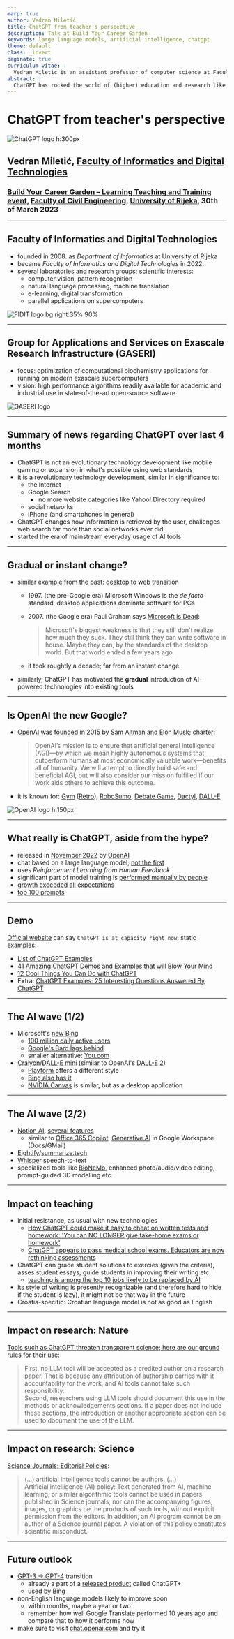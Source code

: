 ```yaml
---
marp: true
author: Vedran Miletić
title: ChatGPT from teacher's perspective
description: Talk at Build Your Career Garden
keywords: large language models, artificial intelligence, chatgpt
theme: default
class: _invert
paginate: true
curriculum-vitae: |
  Vedran Miletić is an assistant professor of computer science at Faculty of Informatics and Digital Technologies and the principal investigator of the Group for Applications and Services on Exascale Research Infrastructure. His group works on improving molecular dynamics simulation methods implemented in free and open-source software packages running on modern exascale supercomputers.
abstract: |
  ChatGPT has rocked the world of (higher) education and research like very few tools in the last decade. Many critics already consider it a development in technology that will result in wide societal changes comparable to the introduction of Google's web search and related products. The presentation will cover the impact of this tool from a teacher's perspective.
---
```


# ChatGPT from teacher's perspective

![ChatGPT logo h:300px](https://upload.wikimedia.org/wikipedia/commons/0/04/ChatGPT_logo.svg)

## Vedran Miletić, [Faculty of Informatics and Digital Technologies](https://www.inf.uniri.hr/)

### [Build Your Career Garden – Learning Teaching and Training event](https://gradri.uniri.hr/dogadjanja/build-your-career-garden-learning-teaching-and-training-event/), [Faculty of Civil Engineering](https://gradri.uniri.hr/), [University of Rijeka](https://uniri.hr/), 30th of March 2023

---

## Faculty of Informatics and Digital Technologies

- founded in 2008. as *Department of Informatics* at University of Rijeka
- became *Faculty of Informatics and Digital Technologies* in 2022.
- [several laboratories](https://www.inf.uniri.hr/znanstveni-i-strucni-rad/laboratoriji) and research groups; scientific interests:
    - computer vision, pattern recognition
    - natural language processing, machine translation
    - e-learning, digital transformation
    - parallel applications on supercomputers

![FIDIT logo bg right:35% 90%](https://upload.wikimedia.org/wikipedia/commons/1/14/FIDIT-logo.svg)

---

## Group for Applications and Services on Exascale Research Infrastructure (GASERI)

- focus: optimization of computational biochemistry applications for running on modern exascale supercomputers
- vision: high performance algorithms readily available for academic and industrial use in state-of-the-art open-source software

![GASERI logo](../../images/gaseri-logo-text.png)

---

## Summary of news regarding ChatGPT over last 4 months

- ChatGPT is not an evolutionary technology development like mobile gaming or expansion in what's possible using web standards
- it is a revolutionary technology development, similar in significance to:
    - the Internet
    - Google Search
        - no more website categories like Yahoo! Directory required
    - social networks
    - iPhone (and smartphones in general)
- ChatGPT changes how information is retrieved by the user, challenges web search far more than social networks ever did
- started the era of mainstream everyday usage of AI tools

---

## Gradual or instant change?

- similar example from the past: desktop to web transition
    - 1997\. (the pre-Google era) Microsoft Windows is the *de facto* standard, desktop applications dominate software for PCs
    - 2007\. (the Google era) Paul Graham says [Microsoft is Dead](http://www.paulgraham.com/microsoft.html):

        > Microsoft's biggest weakness is that they still don't realize how much they suck. They still think they can write software in house. Maybe they can, by the standards of the desktop world. But that world ended a few years ago.

    - it took roughtly a decade; far from an instant change

- similarly, ChatGPT has motivated the **gradual** introduction of AI-powered technologies into existing tools

---

## Is OpenAI the new Google?

- [OpenAI](https://openai.com/) was [founded in 2015](https://www.businessinsider.com/history-of-openai-company-chatgpt-elon-musk-founded-2022-12) by [Sam Altman](https://blog.samaltman.com/) and [Elon Musk](https://twitter.com/elonmusk); [charter](https://openai.com/charter):

    > OpenAI’s mission is to ensure that artificial general intelligence (AGI)—by which we mean highly autonomous systems that outperform humans at most economically valuable work—benefits all of humanity. We will attempt to directly build safe and beneficial AGI, but will also consider our mission fulfilled if our work aids others to achieve this outcome.

- it is known for: [Gym](https://www.gymlibrary.dev/) ([Retro](https://openai.com/research/gym-retro)), [RoboSumo](https://github.com/openai/robosumo), [Debate Game](https://debate-game.openai.com/), [Dactyl](https://openai.com/research/learning-dexterity), [DALL-E](https://openai.com/product/dall-e-2)

![OpenAI logo h:150px](https://upload.wikimedia.org/wikipedia/commons/4/4d/OpenAI_Logo.svg)

---

## What really is ChatGPT, aside from the hype?

- released in [November 2022](https://openai.com/blog/chatgpt) by [OpenAI](https://openai.com/)
- chat based on a large language model; [not the first](https://gpt3demo.com/apps/instructgpt)
- uses *Reinforcement Learning from Human Feedback*
- significant part of model training is [performed manually by people](https://time.com/6247678/openai-chatgpt-kenya-workers/)
- [growth exceeded all expectations](https://www.statista.com/chart/29174/time-to-one-million-users/)
- [top 100 prompts](https://chatgpt.pro/prompts/)

---

## Demo

[Official website](https://chat.openai.com/) can say `ChatGPT is at capacity right now`; static examples:

- [List of ChatGPT Examples](https://www.followchain.org/chatgpt-examples/)
- [41 Amazing ChatGPT Demos and Examples that will Blow Your Mind](https://machinelearningknowledge.ai/chatgpt-demos-and-examples/)
- [12 Cool Things You Can Do with ChatGPT](https://beebom.com/cool-things-chatgpt/)
- Extra: [ChatGPT Examples: 25 Interesting Questions Answered By ChatGPT](https://finlightened.com/chatgpt-examples/)

---

## The AI wave (1/2)

- Microsoft's [new Bing](https://www.bing.com/new)
    - [100 million daily active users](https://www.theverge.com/2023/3/9/23631912/microsoft-bing-100-million-daily-active-users-milestone)
    - [Google's Bard lags behind](https://techcrunch.com/2023/03/21/googles-bard-lags-behind-gpt-4-and-claude-in-head-to-head-comparison/)
    - smaller alternative: [You.com](https://you.com/)
- [Craiyon](https://www.craiyon.com/)/[DALL-E mini](https://dallemini.com/) (similar to OpenAI's [DALL-E 2](https://openai.com/product/dall-e-2))
    - [Playform](https://www.playform.io/) offers a different style
    - [Bing also has it](https://www.bing.com/images/create)
    - [NVIDIA Canvas](https://www.nvidia.com/en-us/studio/canvas/) is similar, but as a desktop application

---

## The AI wave (2/2)

- [Notion AI](https://www.notion.so/help/guides/using-notion-ai), [several features](https://www.notion.so/help/guides/notion-ai-for-docs)
    - similar to [Office 365 Copilot](https://www.microsoft.com/en-us/microsoft-365/blog/2023/03/16/introducing-microsoft-365-copilot-a-whole-new-way-to-work/), [Generative AI](https://workspace.google.com/blog/product-announcements/generative-ai) in Google Workspace (Docs/GMail)
- [Eightify](https://eightify.app/)/[summarize.tech](https://www.summarize.tech/)
- [Whisper](https://openai.com/research/whisper) speech-to-text
- specialized tools like [BioNeMo](https://www.nvidia.com/en-us/gpu-cloud/bionemo/), enhanced photo/audio/video editing, prompt-guided 3D modelling etc.

---

## Impact on teaching

- initial resistance, as usual with new technologies
    - [How ChatGPT could make it easy to cheat on written tests and homework: 'You can NO LONGER give take-home exams or homework'](https://www.dailymail.co.uk/sciencetech/article-11513127/ChatGPT-OpenAI-cheat-tests-homework.html)
    - [ChatGPT appears to pass medical school exams. Educators are now rethinking assessments](https://www.abc.net.au/news/science/2023-01-12/chatgpt-generative-ai-program-passes-us-medical-licensing-exams/101840938)
- ChatGPT can grade student solutions to exercies (given the criteria), asses student essays, guide students in improving their writing etc.
    - [teaching is among the top 10 jobs likely to be replaced by AI](https://www.businessinsider.com/chatgpt-jobs-at-risk-replacement-artificial-intelligence-ai-labor-trends-2023-02)
- its style of writing is presently recognizable (and therefore hard to hide if the student is lazy), it might not be that way  in the future
- Croatia-specific: Croatian language model is not as good as English

---

## Impact on research: Nature

[Tools such as ChatGPT threaten transparent science; here are our ground rules for their use](https://www.nature.com/articles/d41586-023-00191-1):

> First, no LLM tool will be accepted as a credited author on a research paper. That is because any attribution of authorship carries with it accountability for the work, and AI tools cannot take such responsibility.  
> Second, researchers using LLM tools should document this use in the methods or acknowledgements sections. If a paper does not include these sections, the introduction or another appropriate section can be used to document the use of the LLM.

---

## Impact on research: Science

[Science Journals: Editorial Policies](https://www.science.org/content/page/science-journals-editorial-policies):

> (...) artificial intelligence tools cannot be authors. (...)  
> Artificial intelligence (AI) policy: Text generated from AI, machine learning, or similar algorithmic tools cannot be used in papers published in Science journals, nor can the accompanying figures, images, or graphics be the products of such tools, without explicit permission from the editors. In addition, an AI program cannot be an author of a Science journal paper. A violation of this policy constitutes scientific misconduct.

---

## Future outlook

- [GPT-3 -> GPT-4](https://www.pcmag.com/news/the-new-chatgpt-what-you-get-with-gpt-4-vs-gpt-35) transition
    - already a part of a [released product](https://openai.com/product/gpt-4) called ChatGPT+
    - [used by Bing](https://blogs.bing.com/search/march_2023/Confirmed-the-new-Bing-runs-on-OpenAI%E2%80%99s-GPT-4)
- non-English language models likely to improve soon
    - within months, maybe a year or two
    - remember how well Google Translate performed 10 years ago and compare that to how it performs now
- make sure to visit [chat.openai.com](https://chat.openai.com/) and try it
